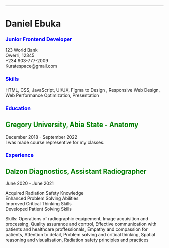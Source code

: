 <hr>
<h1> Daniel Ebuka </h1>
<h3 style="color:blue;">Junior Frontend Developer</h3>
<p>123 World Bank<BR>
Owerri, 12345<BR>
+234 903-777-2009<BR>
Kuratespace@gmail.com</p>
<h3 style="color:blue;">Skills</h3>
<p>HTML, CSS, JavaScript, UI/UX, Figma to Design , Responsive Web Design, Web Performance Optimization, Presentation</p>
<h3 style="color:blue;">Education</h3>
<h2 style="color:green;">Gregory University, Abia State - Anatomy</h2>
<P>December 2018 - September 2022<BR>
I was made course representive for my classes.</P>
<h3 style="color:blue;">Experience</h3>
<h2 style="color:green;">Dalzon Diagnostics, Assistant Radiographer</h2>
<p>June 2020 - June 2021</p>
<P>Acquired Radiation Safety Knowledge<BR>
Enhanced Problem Solving Abilities<BR>
Improved Critical Thinking Skills<BR>
Developed Patient Solving Skills</P>
<p>Skills: Operations of radiographic equipement,
Image acquisition and processing,
Quality assurance and control,
Effective communication with patients
and healthcare proffessionals,
Empathy and compassion for patients,
Attention to detail,
Problem solving and critical thinking,
Spatial reasoning and visualisation,
Radiation safety principles and practices</p>
